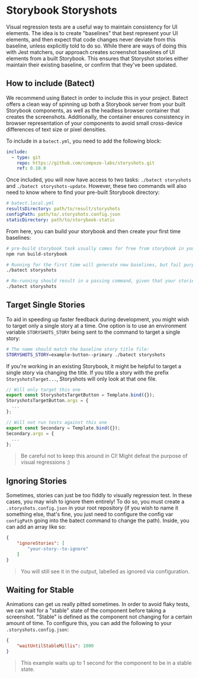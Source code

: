 # Storybook Storyshots

Visual regression tests are a useful way to maintain consistency for UI elements. The idea is to create "baselines" that best represent your UI elements, and then expect that code changes never deviate from this baseline, unless explicitly told to do so. While there are ways of doing this with Jest matchers, our approach creates screenshot baselines of UI elements from a built Storybook. This ensures that Storyshot stories either maintain their existing baseline, or confirm that they've been updated.

## How to include (Batect)

We recommend using Batect in order to include this in your project. Batect offers a clean way of spinning up both a Storybook server from your built Storybook components, as well as the headless browser container that creates the screenshots. Additionally, the container ensures consistency in browser representation of your components to avoid small cross-device differences of text size or pixel densities.
 
To include in a `batect.yml`, you need to add the following block:
```yml
include:
  - type: git
    repo: https://github.com/compoze-labs/storyshots.git
    ref: 0.10.0
```
 
Once included, you will now have access to two tasks: `./batect storyshots` and `./batect storyshots-update`. However, these two commands will also need to know where to find your pre-built Storybook directory:
```yml
# batect.local.yml
resultsDirectory: path/to/result/storyshots
configPath: path/to/.storyshots.config.json
staticDirectory: path/to/storybook-static
```

From here, you can build your storybook and then create your first time baselines:
```bash
# pre-build storybook task usually comes for free from storybook in your package.json
npm run build-storybook

# Running for the first time will generate new baselines, but fail purposefully (since new baselines would not want to be newly discovered in CI, for example)
./batect storyshots

# Re-running should result in a passing command, given that your stories are consistently rendered
./batect storyshots
```

## Target Single Stories
To aid in speeding up faster feedback during development, you might wish to target only a single story at a time. One option is to use an environment variable `STORYSHOTS_STORY` being sent to the command to target a single story:
```bash
# The name should match the baseline story title file:
STORYSHOTS_STORY=example-button--primary ./batect storyshots
```

If you're working in an existing Storybook, it might be helpful to target a single story via changing the title. If you title a story with the prefix `StoryshotsTarget...`, Storyshots will only look at that one file.
```ts
// Will only target this one
export const StoryshotsTargetButton = Template.bind({});
StoryshotsTargetButton.args = {
  ...
};

// Will not run tests against this one
export const Secondary = Template.bind({});
Secondary.args = {
  ...
};
```
> Be careful not to keep this around in CI! Might defeat the purpose of visual regressions :)

## Ignoring Stories
Sometimes, stories can just be too fiddly to visually regression test. In these cases, you may wish to ignore them entirely! To do so, you must create a `.storyshots.config.json` in your root repository (if you wish to name it something else, that's fine, you just need to configure the config var `configPath` going into the batect command to change the path). Inside, you can add an array like so:
```json
{
    "ignoreStories": [
        "your-story--to-ignore"
    ]   
}
```
> You will still see it in the output, labelled as ignored via configuration.

## Waiting for Stable
Animations can get us really pitted sometimes. In order to avoid flaky tests, we can wait for a "stable" state of the component before taking a screenshot. "Stable" is defined as the component not changing for a certain amount of time. To configure this, you can add the following to your `.storyshots.config.json`:
```json
{
    "waitUntilStableMillis": 1000
}
```
> This example waits up to 1 second for the component to be in a stable state.
